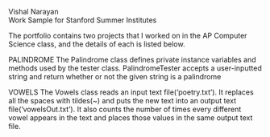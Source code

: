 
Vishal Narayan  
Work Sample for Stanford Summer Institutes  

The portfolio contains two projects that I worked on in the AP Computer Science class, and the details of each is listed below.

PALINDROME
The Palindrome class defines private instance variables and methods used by the tester class.
 PalindromeTester accepts a user-inputted string and return whether or not the given string is a palindrome

VOWELS
The Vowels class reads an input text file(‘poetry.txt’). It replaces all the spaces with tildes(~) and puts the new text into an output text file(‘vowelsOut.txt’). It also counts the number of times every different vowel appears in the text and places those values in the same output text file. 
